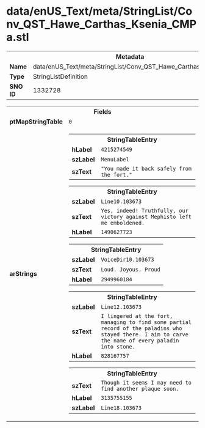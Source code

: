 <h1>data/enUS_Text/meta/StringList/Conv_QST_Hawe_Carthas_Ksenia_CMPa.stl</h1><table><tr><th colspan="100%">Metadata</th></tr><tr><td><b>Name</b></td><td>data/enUS_Text/meta/StringList/Conv_QST_Hawe_Carthas_Ksenia_CMPa.stl</td></tr><tr><td><b>Type</b></td><td>StringListDefinition</td></tr><tr><td><b>SNO ID</b></td><td>1332728</td></tr></table>

<table><tr><th colspan="100%">Fields</th></tr><tr><td><b>ptMapStringTable</b></td><td><code>0</code></td></tr><tr><td><b>arStrings</b></td><td><table><tr><th colspan="100%">StringTableEntry</th></tr><tr><td><b>hLabel</b></td><td><code>4215274549</code></td></tr><tr><td><b>szLabel</b></td><td><code>MenuLabel</code></td></tr><tr><td><b>szText</b></td><td><code>"You made it back safely from the fort."</code></td></tr></table>


<table><tr><th colspan="100%">StringTableEntry</th></tr><tr><td><b>szLabel</b></td><td><code>Line10.103673</code></td></tr><tr><td><b>szText</b></td><td><code>Yes, indeed! Truthfully, our victory against Mephisto left me emboldened.</code></td></tr><tr><td><b>hLabel</b></td><td><code>1490627723</code></td></tr></table>


<table><tr><th colspan="100%">StringTableEntry</th></tr><tr><td><b>szLabel</b></td><td><code>VoiceDir10.103673</code></td></tr><tr><td><b>szText</b></td><td><code>Loud. Joyous. Proud</code></td></tr><tr><td><b>hLabel</b></td><td><code>2949960184</code></td></tr></table>


<table><tr><th colspan="100%">StringTableEntry</th></tr><tr><td><b>szLabel</b></td><td><code>Line12.103673</code></td></tr><tr><td><b>szText</b></td><td><code>I lingered at the fort, managing to find some partial record of the paladins who stayed there. I aim to carve the name of every paladin into stone.</code></td></tr><tr><td><b>hLabel</b></td><td><code>828167757</code></td></tr></table>


<table><tr><th colspan="100%">StringTableEntry</th></tr><tr><td><b>szText</b></td><td><code>Though it seems I may need to find another plaque soon.</code></td></tr><tr><td><b>hLabel</b></td><td><code>3135755155</code></td></tr><tr><td><b>szLabel</b></td><td><code>Line18.103673</code></td></tr></table>


</td></tr></table>

